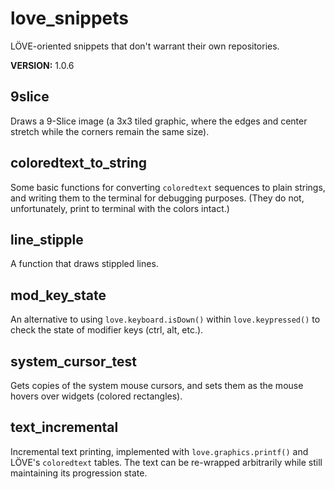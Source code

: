 # love\_snippets
LÖVE-oriented snippets that don't warrant their own repositories.

**VERSION:** 1.0.6


## 9slice
Draws a 9-Slice image (a 3x3 tiled graphic, where the edges and center stretch while the corners remain the same size).


## coloredtext\_to\_string
Some basic functions for converting `coloredtext` sequences to plain strings, and writing them to the terminal for debugging purposes. (They do not, unfortunately, print to terminal with the colors intact.)


## line\_stipple
A function that draws stippled lines.


## mod\_key\_state
An alternative to using `love.keyboard.isDown()` within `love.keypressed()` to check the state of modifier keys (ctrl, alt, etc.).


## system\_cursor\_test
Gets copies of the system mouse cursors, and sets them as the mouse hovers over widgets (colored rectangles).


## text\_incremental
Incremental text printing, implemented with `love.graphics.printf()` and LÖVE's `coloredtext` tables. The text can be re-wrapped arbitrarily while still maintaining its progression state.

